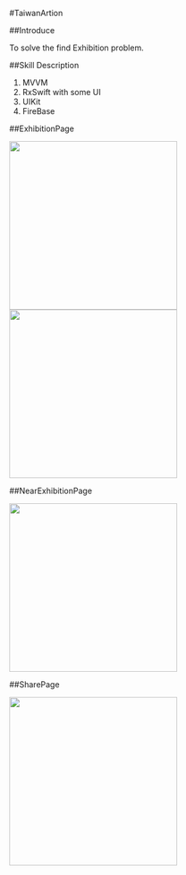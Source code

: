 #TaiwanArtion

##Introduce

To solve the find Exhibition problem.


##Skill Description

1. MVVM
2. RxSwift with some UI
3. UIKit
4. FireBase

##ExhibitionPage

<img src="https://github.com/terminal201467/TaiwanArtion/blob/MJ/GIF/ExhibitionPage.GIF" width="300">
<img src="https://github.com/terminal201467/TaiwanArtion/blob/MJ/GIF/ExhibitionDetail.GIF" width="300">

##NearExhibitionPage

<img src="https://github.com/terminal201467/TaiwanArtion/blob/MJ/GIF/NearPage.GIF" width="300">

##SharePage

<img src="https://github.com/terminal201467/TaiwanArtion/blob/MJ/GIF/SharePageToChoosePhoto.GIF" width="300">


